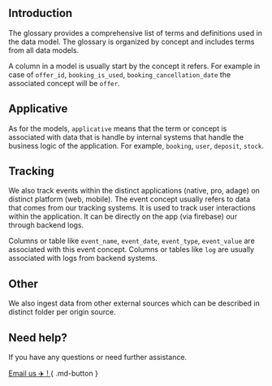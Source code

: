 ## Introduction

The glossary provides a comprehensive list of terms and definitions used in the data model.
The glossary is organized by concept and includes terms from all data models.

A column in a model is usually start by the concept it refers.
For example in case of `offer_id`, `booking_is_used`, `booking_cancellation_date` the associated concept will be `offer`.

## Applicative

As for the models, `applicative` means that the term or concept is associated with data that is handle by internal systems that handle the business logic of the application.
For example, `booking`, `user`, `deposit`, `stock`.

## Tracking

We also track events within the distinct applications (native, pro, adage) on distinct platform (web, mobile).
The event concept usually refers to data that comes from our tracking systems.
It is used to track user interactions within the application.
It can be directly on the app (via firebase) our through backend logs.

Columns or table like `event_name`, `event_date`, `event_type`, `event_value` are associated with this event concept.
Columns or tables like `log` are usually associated with logs from backend systems.

## Other

We also ingest data from other external sources which can be described in distinct folder per origin source.


## Need help?

If you have any questions or need further assistance.

[Email us ✈️ ! ](mailto:donnees@passculture.app){ .md-button }
